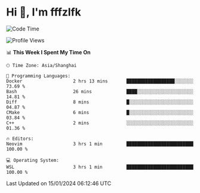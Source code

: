 # Hi 👋, I'm fffzlfk

<!--START_SECTION:waka-->
![Code Time](http://img.shields.io/badge/Code%20Time-642%20hrs%2021%20mins-blue)

![Profile Views](http://img.shields.io/badge/Profile%20Views-0-blue)

📊 **This Week I Spent My Time On** 

```text
🕑︎ Time Zone: Asia/Shanghai

💬 Programming Languages: 
Docker                   2 hrs 13 mins       ██████████████████░░░░░░░   73.69 % 
Bash                     26 mins             ████░░░░░░░░░░░░░░░░░░░░░   14.81 % 
Diff                     8 mins              █░░░░░░░░░░░░░░░░░░░░░░░░   04.87 % 
CMake                    6 mins              █░░░░░░░░░░░░░░░░░░░░░░░░   03.84 % 
C++                      2 mins              ░░░░░░░░░░░░░░░░░░░░░░░░░   01.36 % 

🔥 Editors: 
Neovim                   3 hrs 1 min         █████████████████████████   100.00 % 

💻 Operating System: 
WSL                      3 hrs 1 min         █████████████████████████   100.00 % 
```


 Last Updated on 15/01/2024 06:12:46 UTC
<!--END_SECTION:waka-->
